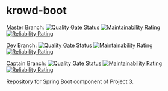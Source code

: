 # krowd-boot

Master Branch:
[![Quality Gate Status](https://sonarcloud.io/api/project_badges/measure?project=1810Oct29SPARK_krowd-boot&metric=alert_status)](https://sonarcloud.io/dashboard?id=1810Oct29SPARK_krowd-boot)
[![Maintainability Rating](https://sonarcloud.io/api/project_badges/measure?project=1810Oct29SPARK_krowd-boot&metric=sqale_rating)](https://sonarcloud.io/dashboard?id=1810Oct29SPARK_krowd-boot)
[![Reliability Rating](https://sonarcloud.io/api/project_badges/measure?project=1810Oct29SPARK_krowd-boot&metric=reliability_rating)](https://sonarcloud.io/dashboard?id=1810Oct29SPARK_krowd-boot)  

Dev Branch:
[![Quality Gate Status](https://sonarcloud.io/api/project_badges/measure?branch=dev&project=1810Oct29SPARK_krowd-boot&metric=alert_status)](https://sonarcloud.io/dashboard?id=1810Oct29SPARK_krowd-boot&branch=dev)
[![Maintainability Rating](https://sonarcloud.io/api/project_badges/measure?branch=dev&project=1810Oct29SPARK_krowd-boot&metric=sqale_rating)](https://sonarcloud.io/dashboard?id=1810Oct29SPARK_krowd-boot&branch=dev)
[![Reliability Rating](https://sonarcloud.io/api/project_badges/measure?branch=dev&project=1810Oct29SPARK_krowd-boot&metric=reliability_rating)](https://sonarcloud.io/dashboard?id=1810Oct29SPARK_krowd-boot&branch=dev)  

Captain Branch:
[![Quality Gate Status](https://sonarcloud.io/api/project_badges/measure?branch=captain&project=1810Oct29SPARK_krowd-boot&metric=alert_status)](https://sonarcloud.io/dashboard?id=1810Oct29SPARK_krowd-boot&branch=captain)
[![Maintainability Rating](https://sonarcloud.io/api/project_badges/measure?branch=captain&project=1810Oct29SPARK_krowd-boot&metric=sqale_rating)](https://sonarcloud.io/dashboard?id=1810Oct29SPARK_krowd-boot&branch=captain)
[![Reliability Rating](https://sonarcloud.io/api/project_badges/measure?branch=captain&project=1810Oct29SPARK_krowd-boot&metric=reliability_rating)](https://sonarcloud.io/dashboard?id=1810Oct29SPARK_krowd-boot&branch=captain)  

Repository for Spring Boot component of Project 3. 
